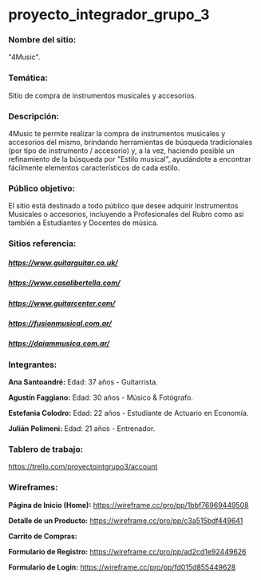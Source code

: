 # proyecto_integrador_grupo_3
### Nombre del sitio:
 "4Music".
### Temática:
Sitio de compra de instrumentos musicales y accesorios. 
### Descripción:
4Music te permite realizar la compra de instrumentos musicales y accesorios del mismo, brindando herramientas de búsqueda tradicionales (por tipo de instrumento / accesorio) y, a la vez, haciendo posible un refinamiento de la búsqueda por "Estilo musical", ayudándote a encontrar fácilmente elementos característicos de cada estilo.
### Público objetivo:
El sitio está destinado a todo público que desee adquirir Instrumentos Musicales o accesorios, incluyendo a Profesionales del Rubro como así también a Estudiantes y Docentes de música. 

### Sitios  referencia:
##### https://www.guitarguitar.co.uk/
##### https://www.casalibertella.com/
##### https://www.guitarcenter.com/
##### https://fusionmusical.com.ar/
##### https://daiammusica.com.ar/


### Integrantes:
**Ana Santoandré:**
Edad: 37 años - Guitarrista.

**Agustín Faggiano:** 
Edad: 30 años - Músico & Fotógrafo.

**Estefania Colodro:**
Edad: 22 años - Estudiante de Actuario en Economía.

**Julián Polimeni:** 
Edad: 21 años - Entrenador.


### Tablero de trabajo:
https://trello.com/proyectointgrupo3/account

### Wireframes: 

**Página de Inicio (Home):**
https://wireframe.cc/pro/pp/1bbf76969449508

**Detalle de un Producto:**
https://wireframe.cc/pro/pp/c3a515bdf449641

**Carrito de Compras:**


**Formulario de Registro:**
https://wireframe.cc/pro/pp/ad2cd1e92449626

**Formulario de Login:**
https://wireframe.cc/pro/pp/fd015d855449628
